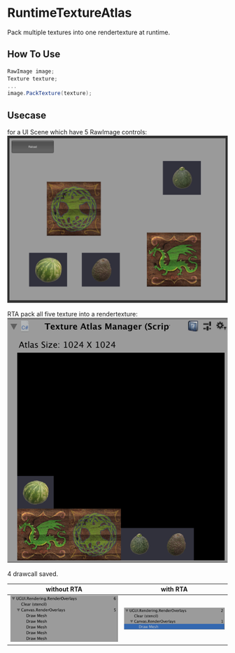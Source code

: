 # RuntimeTextureAtlas

Pack multiple textures into one rendertexture at runtime.

## How To Use
```c#
RawImage image;
Texture texture;
...
image.PackTexture(texture);
```

## Usecase

for a UI Scene which have 5 RawImage controls:
![screenshot](/Image/screenshot.png)

RTA pack all five texture into a rendertexture:
![rendertexture](/Image/rendertexture.png)

4 drawcall saved.

|                without RTA                  |                   with RTA                 |
| ------------------------------------------- | -------------------------------------------|
| ![without RTA](/Image/drawcall-without.png) | ![with RTA](/Image/drawcall-with.png)      |

